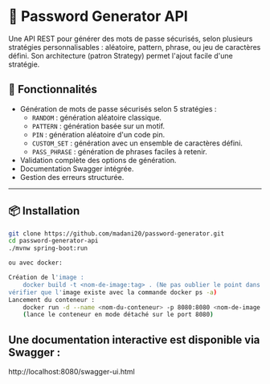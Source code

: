 # 🔐 Password Generator API

Une API REST pour générer des mots de passe sécurisés, selon plusieurs stratégies personnalisables : aléatoire, pattern,
phrase, ou jeu de caractères défini.
Son architecture (patron Strategy) permet l'ajout facile d'une stratégie.

## 🚀 Fonctionnalités

- Génération de mots de passe sécurisés selon 5 stratégies :
    - `RANDOM` : génération aléatoire classique.
    - `PATTERN` : génération basée sur un motif.
    - `PIN`    : génération aléatoire d'un code pin.
    - `CUSTOM_SET` : génération avec un ensemble de caractères défini.
    - `PASS_PHRASE` : génération de phrases faciles à retenir.
- Validation complète des options de génération.
- Documentation Swagger intégrée.
- Gestion des erreurs structurée.

---

## 📦 Installation

```bash
git clone https://github.com/madani20/password-generator.git
cd password-generator-api
./mvnw spring-boot:run

ou avec docker:

Création de l'image :
    docker build -t <nom-de-image:tag> . (Ne pas oublier le point dans la commande, puis
vérifier que l'image existe avec la commande docker ps -a)
Lancement du conteneur :
    docker run -d --name <nom-du-conteneur> -p 8080:8080 <nom-de-image:tag>
    (lance le conteneur en mode détaché sur le port 8080)
```

## Une documentation interactive est disponible via Swagger :
http://localhost:8080/swagger-ui.html
